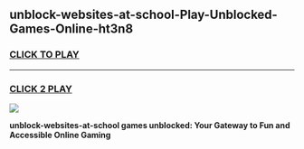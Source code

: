 
## unblock-websites-at-school-Play-Unblocked-Games-Online-ht3n8
<h3>
<a href="https://premium76.site?title=unblock-websites-at-school&ref=25A">CLICK TO PLAY</a></h3>
<hr>

<h3>
<a href="https://premium76.site?title=unblock-websites-at-school&ref=25A">CLICK 2 PLAY</a>
  
</h3>

<a href="https://premium76.site?title=unblock-websites-at-school&ref=25A"><img src="https://clearcache.store/games.png"></a>


**unblock-websites-at-school games unblocked: Your Gateway to Fun and Accessible Online Gaming**
